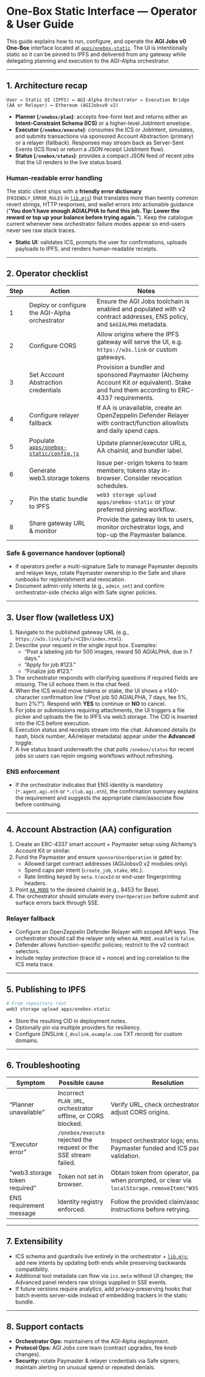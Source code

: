 # One-Box Static Interface — Operator & User Guide

This guide explains how to run, configure, and operate the **AGI Jobs v0 One-Box** interface located at [`apps/onebox-static`](../apps/onebox-static/). The UI is intentionally static so it can be pinned to IPFS and delivered from any gateway while delegating planning and execution to the AGI-Alpha orchestrator.

---

## 1. Architecture recap

```
User ↔ Static UI (IPFS) ↔ AGI-Alpha Orchestrator ↔ Execution Bridge (AA or Relayer) ↔ Ethereum (AGIJobsv0 v2)
```

- **Planner (`/onebox/plan`)**: accepts free-form text and returns either an **Intent-Constraint Schema (ICS)** or a higher-level JobIntent envelope.
- **Executor (`/onebox/execute`)**: consumes the ICS or JobIntent, simulates, and submits transactions via sponsored Account Abstraction (primary) or a relayer (fallback). Responses may stream back as Server-Sent Events (ICS flow) or return a JSON receipt (JobIntent flow).
- **Status (`/onebox/status`)**: provides a compact JSON feed of recent jobs that the UI renders in the live status board.

### Human-readable error handling

The static client ships with a **friendly error dictionary** (`FRIENDLY_ERROR_RULES` in [`lib.mjs`](../apps/onebox-static/lib.mjs)) that translates more than twenty common revert strings, HTTP responses, and wallet errors into actionable guidance (“**You don’t have enough AGIALPHA to fund this job. Tip: Lower the reward or top up your balance before trying again.**”). Keep the catalogue current whenever new orchestrator failure modes appear so end-users never see raw stack traces.
- **Static UI**: validates ICS, prompts the user for confirmations, uploads payloads to IPFS, and renders human-readable receipts.

---

## 2. Operator checklist

| Step | Action | Notes |
| ---- | ------ | ----- |
| 1 | Deploy or configure the AGI-Alpha orchestrator | Ensure the AGI Jobs toolchain is enabled and populated with v2 contract addresses, ENS policy, and `$AGIALPHA` metadata. |
| 2 | Configure CORS | Allow origins where the IPFS gateway will serve the UI, e.g. `https://w3s.link` or custom gateways. |
| 3 | Set Account Abstraction credentials | Provision a bundler and sponsored Paymaster (Alchemy Account Kit or equivalent). Stake and fund them according to ERC-4337 requirements. |
| 4 | Configure relayer fallback | If AA is unavailable, create an OpenZeppelin Defender Relayer with contract/function allowlists and daily spend caps. |
| 5 | Populate [`apps/onebox-static/config.js`](../apps/onebox-static/config.js) | Update planner/executor URLs, AA chainId, and bundler label. |
| 6 | Generate web3.storage tokens | Issue per-origin tokens to team members; tokens stay in-browser. Consider revocation schedules. |
| 7 | Pin the static bundle to IPFS | `web3 storage upload apps/onebox-static` or your preferred pinning workflow. |
| 8 | Share gateway URL & monitor | Provide the gateway link to users, monitor orchestrator logs, and top-up the Paymaster balance. |

### Safe & governance handover (optional)

- If operators prefer a multi-signature Safe to manage Paymaster deposits and relayer keys, rotate Paymaster ownership to the Safe and share runbooks for replenishment and revocation.
- Document admin-only intents (e.g., `admin_set`) and confirm orchestrator-side checks align with Safe signer policies.

---

## 3. User flow (walletless UX)

1. Navigate to the published gateway URL (e.g., `https://w3s.link/ipfs/<CID>/index.html`).
2. Describe your request in the single input box. Examples:
   - “Post a labeling job for 500 images, reward 50 AGIALPHA, due in 7 days.”
   - “Apply for job #123.”
   - “Finalize job #123.”
3. The orchestrator responds with clarifying questions if required fields are missing. The UI echoes them in the chat feed.
4. When the ICS would move tokens or stake, the UI shows a ≤140-character confirmation line (“Post job 50 AGIALPHA, 7 days, fee 5%, burn 2%?”). Respond with **YES** to continue or **NO** to cancel.
5. For jobs or submissions requiring attachments, the UI triggers a file picker and uploads the file to IPFS via web3.storage. The CID is inserted into the ICS before execution.
6. Execution status and receipts stream into the chat. Advanced details (tx hash, block number, AA/relayer metadata) appear under the **Advanced** toggle.
7. A live status board underneath the chat polls `/onebox/status` for recent jobs so users can rejoin ongoing workflows without refreshing.

### ENS enforcement

- If the orchestrator indicates that ENS identity is mandatory (`*.agent.agi.eth` or `*.club.agi.eth`), the confirmation summary explains the requirement and suggests the appropriate claim/associate flow before continuing.

---

## 4. Account Abstraction (AA) configuration

1. Create an ERC-4337 smart account + Paymaster setup using Alchemy’s Account Kit or similar.
2. Fund the Paymaster and ensure `sponsorUserOperation` is gated by:
   - Allowed target contract addresses (AGIJobsv0 v2 modules only).
   - Spend caps per intent (`create_job`, `stake`, etc.).
   - Rate limiting keyed by `meta.traceId` or end-user fingerprinting headers.
3. Point [`AA_MODE`](../apps/onebox-static/config.js) to the desired chainId (e.g., 8453 for Base).
4. The orchestrator should simulate every `UserOperation` before submit and surface errors back through SSE.

### Relayer fallback

- Configure an OpenZeppelin Defender Relayer with scoped API keys. The orchestrator should call the relayer only when `AA_MODE.enabled` is `false`.
- Defender allows function-specific policies; restrict to the v2 contract selectors.
- Include replay protection (trace id + nonce) and log correlation to the ICS meta trace.

---

## 5. Publishing to IPFS

```bash
# From repository root
web3 storage upload apps/onebox-static
```

- Store the resulting CID in deployment notes.
- Optionally pin via multiple providers for resiliency.
- Configure DNSLink (`_dnslink.example.com` TXT record) for custom domains.

---

## 6. Troubleshooting

| Symptom | Possible cause | Resolution |
| ------- | -------------- | ---------- |
| “Planner unavailable” | Incorrect `PLAN_URL`, orchestrator offline, or CORS blocked. | Verify URL, check orchestrator logs, adjust CORS origins. |
| “Executor error” | `/onebox/execute` rejected the request or the SSE stream failed. | Inspect orchestrator logs; ensure AA Paymaster funded and ICS passes validation. |
| “web3.storage token required” | Token not set in browser. | Obtain token from operator, paste when prompted, or clear via `localStorage.removeItem("W3S_TOKEN")`. |
| ENS requirement message | Identity registry enforced. | Follow the provided claim/associate instructions before retrying. |

---

## 7. Extensibility

- ICS schema and guardrails live entirely in the orchestrator + [`lib.mjs`](../apps/onebox-static/lib.mjs); add new intents by updating both ends while preserving backwards compatibility.
- Additional tool metadata can flow via `ics.meta` without UI changes; the Advanced panel renders raw strings supplied in SSE events.
- If future versions require analytics, add privacy-preserving hooks that batch events server-side instead of embedding trackers in the static bundle.

---

## 8. Support contacts

- **Orchestrator Ops:** maintainers of the AGI-Alpha deployment.
- **Protocol Ops:** AGI Jobs core team (contract upgrades, fee knob changes).
- **Security:** rotate Paymaster & relayer credentials via Safe signers; maintain alerting on unusual spend or repeated denials.

